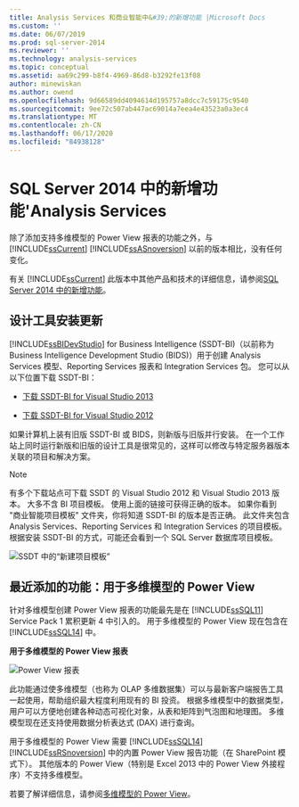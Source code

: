 ```yaml
---
title: Analysis Services 和商业智能中&#39;的新增功能 |Microsoft Docs
ms.custom: ''
ms.date: 06/07/2019
ms.prod: sql-server-2014
ms.reviewer: ''
ms.technology: analysis-services
ms.topic: conceptual
ms.assetid: aa69c299-b8f4-4969-86d8-b3292fe13f08
author: minewiskan
ms.author: owend
ms.openlocfilehash: 9d66589dd4094614d195757a8dcc7c59175c9540
ms.sourcegitcommit: 9ee72c507ab447ac69014a7eea4e43523a0a3ec4
ms.translationtype: MT
ms.contentlocale: zh-CN
ms.lasthandoff: 06/17/2020
ms.locfileid: "84938128"
---
```

# <a name="what39s-new-in-sql-server-2014-analysis-services"></a>SQL Server 2014 中的新增功能&#39;Analysis Services
  除了添加支持多维模型的 Power View 报表的功能之外，与 [!INCLUDE[ssCurrent](../includes/sscurrent-md.md)] [!INCLUDE[ssASnoversion](../includes/ssasnoversion-md.md)] 以前的版本相比，没有任何变化。

 有关 [!INCLUDE[ssCurrent](../includes/sscurrent-md.md)] 此版本中其他产品和技术的详细信息，请参阅[SQL Server 2014 中的新增功能](../sql-server/what-s-new-in-sql-server-2016.md)。

## <a name="updates-to-design-tool-installation"></a>设计工具安装更新
 [!INCLUDE[ssBIDevStudio](../includes/ssbidevstudio-md.md)] for Business Intelligence (SSDT-BI)（以前称为 Business Intelligence Development Studio (BIDS)）用于创建 Analysis Services 模型、Reporting Services 报表和 Integration Services 包。 您可以从以下位置下载 SSDT-BI：

-   [下载 SSDT-BI for Visual Studio 2013](https://go.microsoft.com/fwlink/p/?LinkId=396526)

-   [下载 SSDT-BI for Visual Studio 2012](https://go.microsoft.com/fwlink/p/?LinkID=273673)

 如果计算机上装有旧版 SSDT-BI 或 BIDS，则新版与旧版并行安装。 在一个工作站上同时运行新版和旧版的设计工具是很常见的，这样可以修改与特定服务器版本关联的项目和解决方案。

> [!NOTE]
>  有多个下载站点可下载 SSDT 的 Visual Studio 2012 和 Visual Studio 2013 版本。 大多不含 BI 项目模板。 使用上面的链接可获得正确的版本。 如果你看到 "商业智能项目模板" 文件夹，你将知道 SSDT-BI 的版本是否正确。 此文件夹包含 Analysis Services、Reporting Services 和 Integration Services 的项目模板。 根据安装 SSDT-BI 的方式，可能还会看到一个 SQL Server 数据库项目模板。

 ![SSDT 中的“新建项目模板”](media/ssdt-biprojects.png "SSDT 中的“新建项目模板”")

## <a name="features-recently-added-power-view-for-multidimensional-models"></a>最近添加的功能：用于多维模型的 Power View
 针对多维模型创建 Power View 报表的功能最先是在 [!INCLUDE[ssSQL11](../includes/sssql11-md.md)] Service Pack 1 累积更新 4 中引入的。 用于多维模型的 Power View 现在包含在 [!INCLUDE[ssSQL14](../includes/sssql14-md.md)] 中。

 **用于多维模型的 Power View 报表**

 ![Power View 报表](media/powerviewreport-wn.gif "Power View 报表")

 此功能通过使多维模型（也称为 OLAP 多维数据集）可以与最新客户端报告工具一起使用，帮助组织最大程度利用现有的 BI 投资。 根据多维模型中的数据类型，用户可以方便地创建各种动态可视化对象，从表和矩阵到气泡图和地理图。 多维模型现在还支持使用数据分析表达式 (DAX) 进行查询。

 用于多维模型的 Power View 需要 [!INCLUDE[ssSQL14](../includes/sssql14-md.md)][!INCLUDE[ssRSnoversion](../includes/ssrsnoversion-md.md)] 中的内置 Power View 报告功能（在 SharePoint 模式下）。 其他版本的 Power View（特别是 Excel 2013 中的 Power View 外接程序）不支持多维模型。

 若要了解详细信息，请参阅[多维模型的 Power View](https://msdn.microsoft.com/library/dn140246.aspx)。


